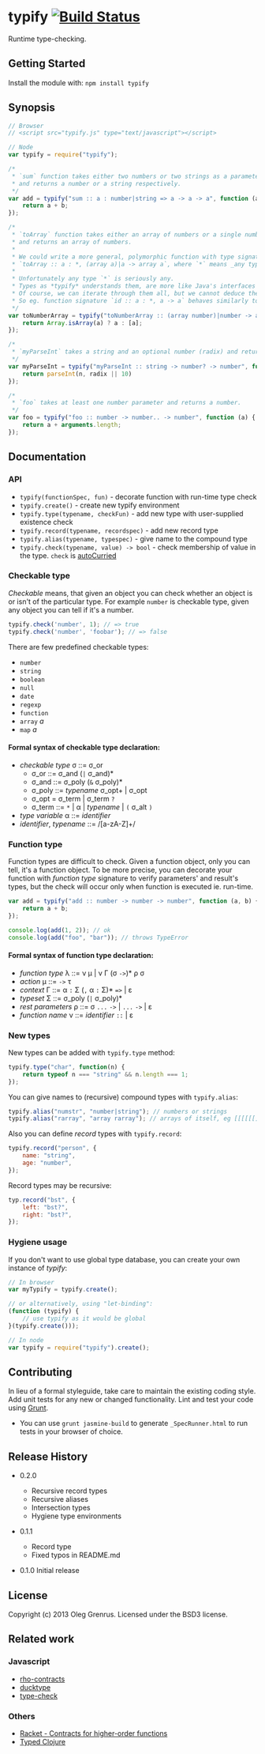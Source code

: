 # typify [![Build Status](https://secure.travis-ci.org/phadej/typify.png?branch=master)](http://travis-ci.org/phadej/typify)

Runtime type-checking.

## Getting Started
Install the module with: `npm install typify`

## Synopsis

```javascript
// Browser
// <script src="typify.js" type="text/javascript"></script>

// Node
var typify = require("typify");

/*
 * `sum` function takes either two numbers or two strings as a parameter,
 * and returns a number or a string respectively.
 */
var add = typify("sum :: a : number|string => a -> a -> a", function (a, b) {
    return a + b;
});

/*
 * `toArray` function takes either an array of numbers or a single number,
 * and returns an array of numbers.
 *
 * We could write a more general, polymorphic function with type signature
 * `toArray :: a : *, (array a)|a -> array a`, where `*` means _any type_.
 *
 * Unfortunately any type `*` is seriously any. 
 * Types as *typify* understands them, are more like Java's interfaces or Haskell's typeclasses.
 * Of course, we can iterate through them all, but we cannot deduce the most principal type (because it doesn't exist).
 * So eg. function signature `id :: a : *, a -> a` behaves similarly to `id :: * -> *`, which isn't strict enough.
 */
var toNumberArray = typify("toNumberArray :: (array number)|number -> array number", function (a) {
    return Array.isArray(a) ? a : [a];
});

/*
 * `myParseInt` takes a string and an optional number (radix) and returns a number.
 */
var myParseInt = typify("myParseInt :: string -> number? -> number", function (n, radix) {
    return parseInt(n, radix || 10)
});

/*
 * `foo` takes at least one number parameter and returns a number.
 */
var foo = typify("foo :: number -> number.. -> number", function (a) {
    return a + arguments.length;
});
```

## Documentation

### API

- `typify(functionSpec, fun)` - decorate function with run-time type check
- `typify.create()` - create new typify environment
- `typify.type(typename, checkFun)` - add new type with user-supplied existence check
- `typify.record(typename, recordspec)` - add new record type
- `typify.alias(typename, typespec)` - give name to the compound type
- `typify.check(typename, value) -> bool` - check membership of value in the type. `check` is [autoCurried](http://fitzgen.github.io/wu.js/#wu-autocurry)

### Checkable type

*Checkable* means, that given an object you can check whether an object is or isn't of the particular type.
For example `number` is checkable type, given any object you can tell if it's a number.

```javascript
typify.check('number', 1); // => true
typify.check('number', 'foobar'); // => false
```

There are few predefined checkable types:

- `number`
- `string`
- `boolean`
- `null`
- `date`
- `regexp`
- `function`
- `array` _a_
- `map` _a_

#### Formal syntax of checkable type declaration:

- *checkable type* σ ::= σ_or
    - σ_or ::= σ_and (`|` σ_and)*
    - σ_and ::= σ_poly (`&` σ_poly)*
    - σ_poly ::= *typename* σ_opt+ | σ_opt
    - σ_opt = σ_term | σ_term `?`
    - σ_term ::= `*` | α | *typename* | `(` σ_alt `)`
- *type variable* α ::= *identifier*
- *identifier*, *typename* ::= /[a-zA-Z]+/

### Function type

Function types are difficult to check. Given a function object, only you can tell, it's a function object.
To be more precise, you can decorate your function with *function type* signature to verify parameters' and result's types, but the check will occur only when function is executed ie. run-time.

```javascript
var add = typify("add :: number -> number -> number", function (a, b) {
    return a + b;
});

console.log(add(1, 2)); // ok
console.log(add("foo", "bar")); // throws TypeError
```

#### Formal syntax of function type declaration:

- *function type* λ ::= ν μ | ν Γ (σ `->`)* ρ σ
- *action* μ ::= `->` τ
- *context* Γ ::= α `:` Σ (`,` α `:` Σ)* `=>` | ε
- *typeset* Σ ::= σ_poly (`|` σ_poly)*
- *rest parameters* ρ ::= σ `...` `->` | `...` `->` | ε
- *function name* ν ::= *identifier* `::` | ε

### New types

New types can be added with `typify.type` method:

```javascript
typify.type("char", function(n) {
    return typeof n === "string" && n.length === 1;
});
```

You can give names to (recursive) compound types with `typify.alias`:
```javascript
typify.alias("numstr", "number|string"); // numbers or strings
typify.alias("rarray", "array rarray"); // arrays of itself, eg [[[[[[]]]]]
```

Also you can define *record* types with `typify.record`:

```javascript
typify.record("person", {
    name: "string",
    age: "number",
});
```

Record types may be recursive:

```javascript
typ.record("bst", {
    left: "bst?",
    right: "bst?",
});
```

### Hygiene usage

If you don't want to use global type database, you can create your own instance of *typify*:

```js
// In browser
var myTypify = typify.create();

// or alternatively, using "let-binding":
(function (typify) {
    // use typify as it would be global
}(typify.create()));

// In node
var typify = require("typify").create();
```

## Contributing
In lieu of a formal styleguide, take care to maintain the existing coding style. Add unit tests for any new or changed functionality. Lint and test your code using [Grunt](http://gruntjs.com/).

- You can use `grunt jasmine-build` to generate `_SpecRunner.html` to run tests in your browser of choice.

## Release History

- 0.2.0
    - Recursive record types
    - Recursive aliases
    - Intersection types
    - Hygiene type environments

- 0.1.1
    - Record type
    - Fixed typos in README.md

- 0.1.0 Initial release

## License
Copyright (c) 2013 Oleg Grenrus. Licensed under the BSD3 license.

## Related work

### Javascript

- [rho-contracts](https://github.com/sefaira/rho-contracts.js)
- [ducktype](https://github.com/josdejong/ducktype)
- [type-check](https://github.com/gkz/type-check)

### Others

- [Racket - Contracts for higher-order functions](http://dl.acm.org/citation.cfm?id=581484)
- [Typed Clojure](https://github.com/clojure/core.typed)
